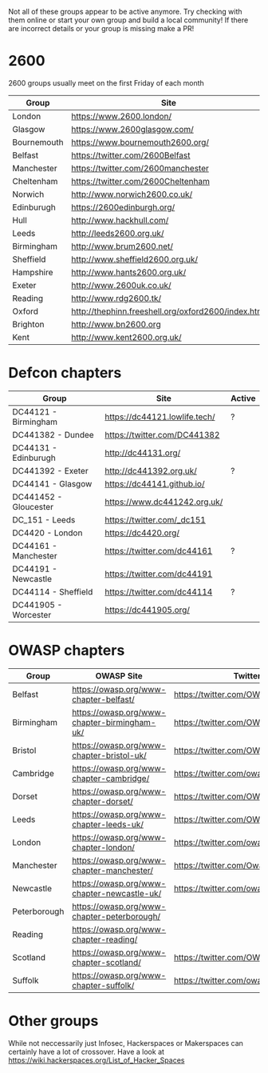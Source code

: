 Not all of these groups appear to be active anymore. Try checking with them online or start your own group and build a local community! If there are incorrect details or your group is missing make a PR!

# 2600

2600 groups usually meet on the first Friday of each month

| Group       | Site                                                | Active |
|-------------|-----------------------------------------------------|--------|
| London      | https://www.2600.london/                            |        |
| Glasgow     | https://www.2600glasgow.com/                        |        |
| Bournemouth | https://www.bournemouth2600.org/                    |        |
| Belfast     | https://twitter.com/2600Belfast                     |        |
| Manchester  | https://twitter.com/2600manchester                  |        |
| Cheltenham  | https://twitter.com/2600Cheltenham                  |        |
| Norwich     | http://www.norwich2600.co.uk/                       | Dead?  |
| Edinburugh  | https://2600edinburgh.org/                          | Dead?  |
| Hull        | http://www.hackhull.com/                            | Dead?  |
| Leeds       | http://leeds2600.org.uk/                            | Dead   |
| Birmingham  | http://www.brum2600.net/                            | Dead   |
| Sheffield   | http://www.sheffield2600.org.uk/                    | Dead   |
| Hampshire   | http://www.hants2600.org.uk/                        | Dead   |
| Exeter      | http://www.2600uk.co.uk/                            | Dead   |
| Reading     | http://www.rdg2600.tk/                              | Dead   |
| Oxford      | http://thephinn.freeshell.org/oxford2600/index.html | Dead   |
| Brighton    | http://www.bn2600.org                               | Dead   |
| Kent        | http://www.kent2600.org.uk/                         | Dead   |

# Defcon chapters

| Group                 | Site                          | Active |
|-----------------------|-------------------------------|--------|
| DC44121 - Birmingham  | https://dc44121.lowlife.tech/ | ?      |
| DC441382 - Dundee     | https://twitter.com/DC441382  |       |
| DC44131 - Edinburugh  | http://dc44131.org/           |        |
| DC441392 - Exeter     | http://dc441392.org.uk/       | ?      |
| DC44141 - Glasgow     | https://dc44141.github.io/    |        |
| DC441452 - Gloucester | https://www.dc441242.org.uk/  |        |
| DC_151 - Leeds        | https://twitter.com/_dc151    |        |
| DC4420 - London       | https://dc4420.org/           |        |
| DC44161 - Manchester  | https://twitter.com/dc44161   | ?      |
| DC44191 - Newcastle   | https://twitter.com/dc44191   |        |
| DC44114 - Sheffield   | https://twitter.com/dc44114   | ?      |
| DC441905 - Worcester  | https://dc441905.org/         |        |

# OWASP chapters

| Group        | OWASP Site                                   | Twitter                             |
|--------------|----------------------------------------------|-------------------------------------|
| Belfast      | https://owasp.org/www-chapter-belfast/       | https://twitter.com/OWASPBelfast    |
| Birmingham   | https://owasp.org/www-chapter-birmingham-uk/ | https://twitter.com/OWASPBirmingham |
| Bristol      | https://owasp.org/www-chapter-bristol-uk/    | https://twitter.com/OWASPBristol    |
| Cambridge    | https://owasp.org/www-chapter-cambridge/     | https://twitter.com/owaspcambs      |
| Dorset       | https://owasp.org/www-chapter-dorset/        | https://twitter.com/OWASPdorset     |
| Leeds        | https://owasp.org/www-chapter-leeds-uk/      | https://twitter.com/OWASPLeeds      |
| London       | https://owasp.org/www-chapter-london/        | https://twitter.com/owasplondon     |
| Manchester   | https://owasp.org/www-chapter-manchester/    | https://twitter.com/OwaspMcr        |
| Newcastle    | https://owasp.org/www-chapter-newcastle-uk/  | https://twitter.com/owasp_newcastle |
| Peterborough | https://owasp.org/www-chapter-peterborough/  |                                     |
| Reading      | https://owasp.org/www-chapter-reading/       |                                     |
| Scotland     | https://owasp.org/www-chapter-scotland/      | https://twitter.com/OWASPScotland   |
| Suffolk      | https://owasp.org/www-chapter-suffolk/       | https://twitter.com/owaspsuffolk    |

# Other groups

While not neccessarily just Infosec, Hackerspaces or Makerspaces can certainly have a lot of crossover. Have a look at https://wiki.hackerspaces.org/List_of_Hacker_Spaces
